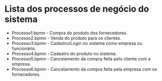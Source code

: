 # Lista dos processos de negócio do sistema

* Processo1.bpmn - Compra do produto dos fornecedores.
* Processo2.bpmn - Venda do produto para os clientes.
* Processo3.bpmn - Cadastro/Login no sistema como empresa ou funcionário.
* Processo4.bpmn - Cadastro do produto no sistema.
* Processo5.bpmn - Cancelamento da compra feita pelo cliente com a empresa.
* Processo6.bpmn - Cancelamento da compra feita pela empresa com os fornecedores.



